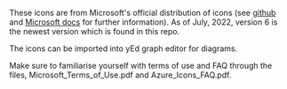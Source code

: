 These icons are from Microsoft's official distribution of icons (see [github](https://github.com/MicrosoftDocs/architecture-center/blob/main/docs/icons/index.md) and [Microsoft docs](https://docs.microsoft.com/en-us/azure/architecture/icons/) for further information). As of July, 2022, version 6 is the newest version which is found in this repo.

The icons can be imported into yEd graph editor for diagrams.

Make sure to familiarise yourself with terms of use and FAQ through the files, Microsoft_Terms_of_Use.pdf and Azure_Icons_FAQ.pdf.

